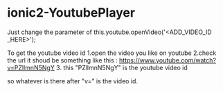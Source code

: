 # ionic2-YoutubePlayer
Just change the parameter of this.youtube.openVideo('<ADD_VIDEO_ID _HERE>');

To get the youtube video id
1.open the video you like on youtube
2.check the url it shoud be something like this : https://www.youtube.com/watch?v=PZllmnN5NgY
3. this "PZllmnN5NgY" is the youtube video id

so whatever is there after "v=" is the video id.
